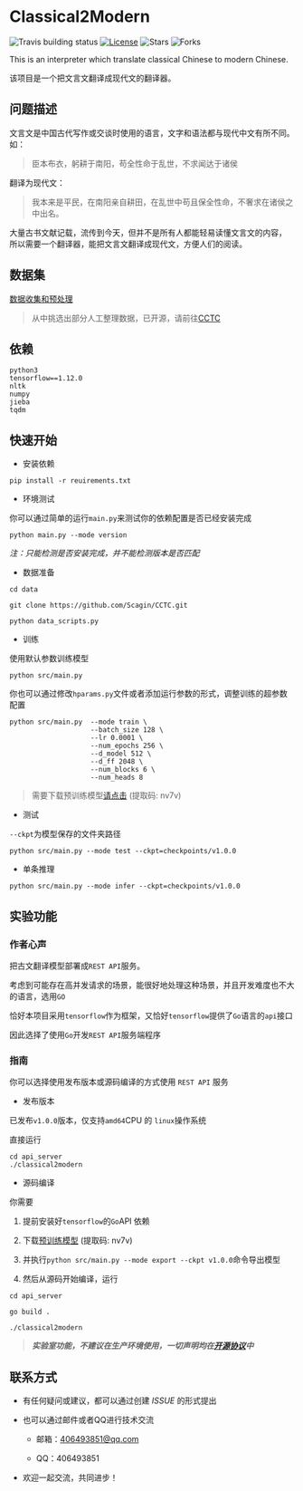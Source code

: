 # Classical2Modern

![Travis building status](https://img.shields.io/travis/scagin/Classical2Modern/master)
[![License](https://img.shields.io/github/license/scagin/Classical2Modern)](https://github.com/Scagin/Classical2Modern/blob/master/LICENSE)
![Stars](https://img.shields.io/github/stars/scagin/Classical2Modern)
![Forks](https://img.shields.io/github/forks/scagin/Classical2Modern)

This is an interpreter which translate classical Chinese to modern Chinese.

该项目是一个把文言文翻译成现代文的翻译器。

## 问题描述

文言文是中国古代写作或交谈时使用的语言，文字和语法都与现代中文有所不同。如：
> 臣本布衣，躬耕于南阳，苟全性命于乱世，不求闻达于诸侯

翻译为现代文：
> 我本来是平民，在南阳亲自耕田，在乱世中苟且保全性命，不奢求在诸侯之中出名。

大量古书文献记载，流传到今天，但并不是所有人都能轻易读懂文言文的内容，
所以需要一个翻译器，能把文言文翻译成现代文，方便人们的阅读。

## 数据集

[数据收集和预处理](data)

> 从中挑选出部分人工整理数据，已开源，请前往[CCTC](https://github.com/Scagin/CCTC)

## 依赖

```
python3
tensorflow==1.12.0
nltk
numpy
jieba
tqdm
```

## 快速开始

- 安装依赖

```shell script
pip install -r reuirements.txt
```

- 环境测试

你可以通过简单的运行`main.py`来测试你的依赖配置是否已经安装完成

```shell script
python main.py --mode version
```

*注：只能检测是否安装完成，并不能检测版本是否匹配*

- 数据准备

```
cd data

git clone https://github.com/Scagin/CCTC.git

python data_scripts.py
```

- 训练

使用默认参数训练模型

```
python src/main.py
```

你也可以通过修改`hparams.py`文件或者添加运行参数的形式，调整训练的超参数配置

```
python src/main.py  --mode train \
                    --batch_size 128 \
                    --lr 0.0001 \
                    --num_epochs 256 \
                    --d_model 512 \
                    --d_ff 2048 \
                    --num_blocks 6 \
                    --num_heads 8
```

> 需要下载预训练模型[请点击](https://pan.baidu.com/s/1fjVMbSDtTqgWYVhBdiRBWQ) (提取码: nv7v)

- 测试

`--ckpt`为模型保存的文件夹路径

```
python src/main.py --mode test --ckpt=checkpoints/v1.0.0
```

- 单条推理

```
python src/main.py --mode infer --ckpt=checkpoints/v1.0.0
```

## 实验功能

### 作者心声

把古文翻译模型部署成`REST API`服务。

考虑到可能存在高并发请求的场景，能很好地处理这种场景，并且开发难度也不大的语言，选用`GO`

恰好本项目采用`tensorflow`作为框架，又恰好`tensorflow`提供了`Go`语言的`api`接口

因此选择了使用`Go`开发`REST API`服务端程序

### 指南

你可以选择使用发布版本或源码编译的方式使用 `REST API` 服务

- 发布版本

已发布`v1.0.0`版本，仅支持`amd64`CPU 的 `linux`操作系统

直接运行
```
cd api_server
./classical2modern
```

- 源码编译

你需要
1. 提前安装好`tensorflow`的`Go`API 依赖

2. 下载[预训练模型](https://pan.baidu.com/s/1fjVMbSDtTqgWYVhBdiRBWQ) (提取码: nv7v) 

3. 并执行`python src/main.py --mode export --ckpt v1.0.0`命令导出模型

4. 然后从源码开始编译，运行

```
cd api_server

go build .

./classical2modern
```

> ***实验室功能，不建议在生产环境使用，一切声明均在[开源协议](./LICENSE)中***

## 联系方式

 - 有任何疑问或建议，都可以通过创建 *ISSUE* 的形式提出

 - 也可以通过邮件或者QQ进行技术交流

   - 邮箱：406493851@qq.com
   
   - QQ：406493851

 - 欢迎一起交流，共同进步！



